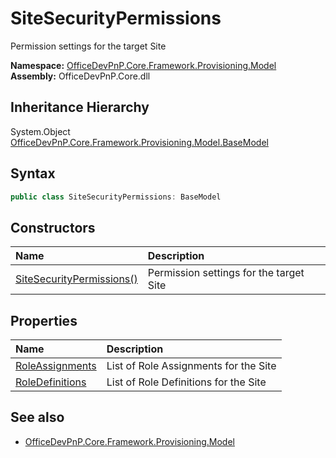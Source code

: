 # SiteSecurityPermissions
Permission settings for the target Site  

**Namespace:** [OfficeDevPnP.Core.Framework.Provisioning.Model](OfficeDevPnP.Core.Framework.Provisioning.Model.md)  
**Assembly:** OfficeDevPnP.Core.dll  
## Inheritance Hierarchy
System.Object  
    [OfficeDevPnP.Core.Framework.Provisioning.Model.BaseModel](OfficeDevPnP.Core.Framework.Provisioning.Model.BaseModel.md)
## Syntax
```C#
public class SiteSecurityPermissions: BaseModel
```
## Constructors
|**Name**|**Description**|
|:-----|:-----|
| [SiteSecurityPermissions()](OfficeDevPnP.Core.Framework.Provisioning.Model.SiteSecurityPermissions.ctor1.md) |  Permission settings for the target Site 
## Properties
|**Name**|**Description**|
|:-----|:-----|
| [RoleAssignments](OfficeDevPnP.Core.Framework.Provisioning.Model.SiteSecurityPermissions.RoleAssignments.md) | List of Role Assignments for the Site
| [RoleDefinitions](OfficeDevPnP.Core.Framework.Provisioning.Model.SiteSecurityPermissions.RoleDefinitions.md) | List of Role Definitions for the Site
## See also
- [OfficeDevPnP.Core.Framework.Provisioning.Model](OfficeDevPnP.Core.Framework.Provisioning.Model.md)
